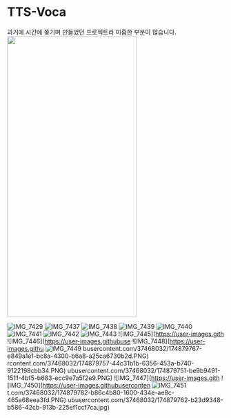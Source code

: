 # TTS-Voca

<div>과거에 시간에 쫒기며 만들었던 프로젝트라 미흡한 부분이 많습니다.</div>
<img src="https://user-images.githubusercontent.com/37468032/174878453-5022a973-6fac-4f2b-a682-77c986c52728.PNG" width="300" height="649.6">

![IMG_7429](https://user-images.githubusercontent.com/37468032/174879683-bbdd6b78-104e-4d2f-a65f-71d8c0e046cf.PNG)
![IMG_7437](https://user-images.githubusercontent.com/37468032/174879695-bd606d28-eaa8-4a70-9ff3-14bff4e2c68f.jpg)
![IMG_7438](https://user-images.githubusercontent.com/37468032/174879702-50986c6d-5684-4cfe-8d39-055c5ca72b2e.PNG)
![IMG_7439](https://user-images.githubusercontent.com/37468032/174879714-35b688ae-da2c-48c2-9f44-4e48a8058951.PNG)
![IMG_7440](https://user-images.githubusercontent.com/37468032/174879719-b214b379-8b52-4620-a0e8-812b612a6be8.PNG)
![IMG_7441](https://user-images.githubusercontent.com/37468032/174879724-b7b973b9-45cb-4d52-84f0-c112879b61e8.PNG)
![IMG_7442](https://user-images.githubusercontent.com/37468032/174879735-aeead40f-977b-41fc-a776-ab6b5fe4c300.PNG)
![IMG_7443](https://user-images.githubusercontent.com/37468032/174879747-1437a358-5627-4321-9337-1c78a5a8462d.PNG)
![IMG_7445](https://user-images.gith
![IMG_7446](https://user-images.githubuse
![IMG_7448](https://user-images.githu
![IMG_7449](https://user-images.githubusercontent.com/37468032/174879772-069a9c01-e68b-454a-8fc4-183db7488d8e.PNG)
busercontent.com/37468032/174879767-e849a1e1-bc8a-4300-b6a8-a25ca6730b2d.PNG)
rcontent.com/37468032/174879757-44c31b1b-6356-453a-b740-9122198cbb34.PNG)
ubusercontent.com/37468032/174879751-be9b9491-1511-4bf5-b683-ecc9e7a5f2e9.PNG)
![IMG_7447](https://user-images.gith
![IMG_7450](https://user-images.githubuserconten
![IMG_7451](https://user-images.githubusercontent.com/37468032/174879788-005b19c6-fbfd-4eda-9389-4baf9cf366b1.PNG)
t.com/37468032/174879782-b86c4b80-1600-434e-ae8c-465a68eea3fd.PNG)
ubusercontent.com/37468032/174879762-b23d9348-b586-42cb-913b-225ef1ccf7ca.jpg)

